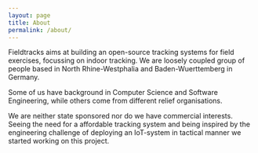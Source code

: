 ```yaml
---
layout: page
title: About
permalink: /about/
---
```


Fieldtracks aims at building an open-source tracking systems for field exercises, focussing on indoor tracking.
We are loosely coupled group of people based in North Rhine-Westphalia and Baden-Wuerttemberg in Germany.

Some of us have background in Computer Science and Software Engineering, while others
come from different relief organisations.

We are neither state sponsored nor do we have commercial interests. Seeing the need for 
a affordable tracking system and being inspired by the engineering challenge of 
deploying an IoT-system in tactical manner we started working on this project.

[jekyll-organization]: https://github.com/jekyll
